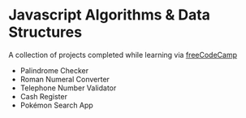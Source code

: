 # Javascript Algorithms & Data Structures
A collection of projects completed while learning via [freeCodeCamp](https://www.freecodecamp.org/learn/javascript-algorithms-and-data-structures-v8/)

- Palindrome Checker
- Roman Numeral Converter
- Telephone Number Validator
- Cash Register
- Pokémon Search App
